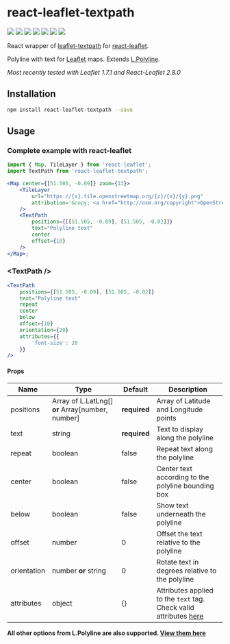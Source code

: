 # react-leaflet-textpath

[![](https://img.shields.io/npm/v/react-leaflet-textpath.svg?style=flat-square)](http://npmjs.com/package/react-leaflet-textpath)
[![](https://img.shields.io/npm/dt/react-leaflet-textpath.svg?style=flat-square)](http://npmjs.com/package/react-leaflet-textpath)
[![](https://img.shields.io/github/license/clementallen/react-leaflet-textpath.svg?style=flat-square)](https://github.com/clementallen/react-leaflet-textpath)
[![](https://img.shields.io/david/clementallen/react-leaflet-textpath.svg?style=flat-square)](https://david-dm.org/clementallen/react-leaflet-textpath)
[![](https://img.shields.io/david/dev/clementallen/react-leaflet-textpath.svg?style=flat-square)](https://david-dm.org/clementallen/react-leaflet-textpath?type=dev)
[![](https://img.shields.io/codeclimate/coverage/clementallen/react-leaflet-textpath.svg?style=flat-square)](https://codeclimate.com/github/clementallen/react-leaflet-textpath)
[![](https://img.shields.io/codeclimate/maintainability/clementallen/react-leaflet-textpath.svg?style=flat-square)](https://codeclimate.com/github/clementallen/react-leaflet-textpath)

React wrapper of [leaflet-textpath](https://github.com/makinacorpus/Leaflet.TextPath)
for [react-leaflet](https://github.com/PaulLeCam/react-leaflet).

Polyline with text for [Leaflet](https://leafletjs.com) maps. Extends [L.Polyline](http://leafletjs.com/reference.html#polyline).

_Most recently tested with Leaflet 1.7.1 and React-Leaflet 2.8.0_

## Installation

```bash
npm install react-leaflet-textpath --save
```

## Usage

### Complete example with react-leaflet

```jsx
import { Map, TileLayer } from 'react-leaflet';
import TextPath from 'react-leaflet-textpath';

<Map center={[51.505, -0.09]} zoom={13}>
    <TileLayer
        url="https://{s}.tile.openstreetmap.org/{z}/{x}/{y}.png"
        attribution='&copy; <a href="http://osm.org/copyright">OpenStreetMap</a> contributors'
    />
    <TextPath
        positions={[[51.505, -0.09], [51.505, -0.02]]}
        text="Polyline text"
        center
        offset={10}
    />
</Map>;
```

### \<TextPath />

```jsx
<TextPath
    positions={[51.505, -0.09], [51.505, -0.02]}
    text="Polyline text"
    repeat
    center
    below
    offset={10}
    orientation={20}
    attributes={{
        'font-size': 20
    }}
/>
```

#### Props

| Name        | Type                                               | Default      | Description                                                                                                                                   |
| ----------- | -------------------------------------------------- | ------------ | --------------------------------------------------------------------------------------------------------------------------------------------- |
| positions   | Array of L.LatLng[] **or** Array\[number, number\] | **required** | Array of Latitude and Longitude points                                                                                                        |
| text        | string                                             | **required** | Text to display along the polyline                                                                                                            |
| repeat      | boolean                                            | false        | Repeat text along the polyline                                                                                                                |
| center      | boolean                                            | false        | Center text according to the polyline bounding box                                                                                            |
| below       | boolean                                            | false        | Show text underneath the polyline                                                                                                             |
| offset      | number                                             | 0            | Offset the text relative to the polyline                                                                                                      |
| orientation | number **or** string                               | 0            | Rotate text in degrees relative to the polyline                                                                                               |
| attributes  | object                                             | {}           | Attributes applied to the `text` tag. Check valid attributes [here](https://developer.mozilla.org/en-US/docs/Web/SVG/Element/text#Attributes) |

**All other options from L.Polyline are also supported. [View them here](https://leafletjs.com/reference#polyline)**
